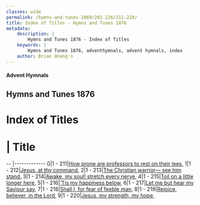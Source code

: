 ```yaml
---
classes: wide
permalink: /hymns-and-tunes-1869/201-226/211-220/
title: Index of Titles - Hymns and Tunes 1876
metadata:
    description: |
        Hymns and Tunes 1876 - Index of Titles
    keywords: |
        Hymns and Tunes 1876, adventhymnals, advent hymnals, index
    author: Brian Onang'o
---
```


#### Advent Hymnals

## Hymns and Tunes 1876

# Index of Titles
# | Title                        
-- |-------------
0|1 - 211|[How prone are professors to rest on their lees,](/201-226/211-220/01.How-prone-are-professors-to-rest-on-their-lees,)
1|1 - 212|[Jesus, at thy command,](/201-226/211-220/02.Jesus,-at-thy-command,)
2|1 - 213|[The Christian warrior— see him stand.](/201-226/211-220/03.The-Christian-warrior—-see-him-stand)
3|1 - 214|[Awake, my soul! stretch every nerve,](/201-226/211-220/04.Awake,-my-soul!-stretch-every-nerve,)
4|1 - 215|[Toil on a little longer here,](/201-226/211-220/05.Toil-on-a-little-longer-here,)
5|1 - 216|[’Tis my happiness below,](/201-226/211-220/06.’Tis-my-happiness-below,)
6|1 - 217|[Let me but hear my Saviour say,](/201-226/211-220/07.Let-me-but-hear-my-Saviour-say,)
7|1 - 218|[Shall I, for fear of feeble man,](/201-226/211-220/08.Shall-I,-for-fear-of-feeble-man,)
8|1 - 219|[Rejoice, believer, in the Lord,](/201-226/211-220/09.Rejoice,-believer,-in-the-Lord,)
9|1 - 220|[Jesus, my strength, my hope,](/201-226/211-220/10.Jesus,-my-strength,-my-hope,)